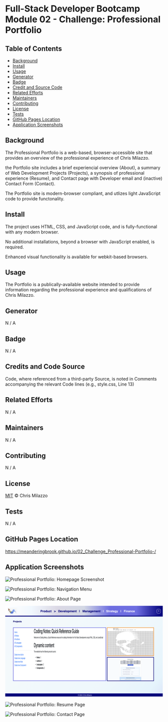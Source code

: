 # Full-Stack Developer Bootcamp Module 02 - Challenge: Professional Portfolio

## Table of Contents

- [Background](#background)
- [Install](#install)
- [Usage](#usage)
- [Generator](#generator)
- [Badge](#badge)
- [Credit and Source Code](#credits-and-code-source)
- [Related Efforts](#related-efforts)
- [Maintainers](#maintainers)
- [Contributing](#contributing)
- [License](#license)
- [Tests](#tests)
- [GitHub Pages Location](#github-pages-location)
- [Application Screenshots](#application-screenshots) 


## Background

The Professional Portfolio is a web-based, browser-accessible site that provides an overview of the professional experience of Chris Milazzo.

the Portfolio site includes a brief experiencial overview (About), a summary of Web Development Projects (Projects), a synopsis of professional experience (Resume), and Contact page with Developer email and (inactive) Contact Form (Contact).

The Portfolio site is modern-browser compliant, and utlizes light JavaScript code to provide functonality.


## Install

The project uses HTML, CSS, and JavaScript code, and is fully-functional with any modern browser.

No additional installations, beyond a browser with JavaScript enabled, is required.

Enhanced visual functionality is available for webkit-based browsers.


## Usage

The Portfolio is a publically-available website intended to provide information regarding the professional experience and qualifications of Chris Milazzo.


## Generator

N / A


## Badge

N / A


## Credits and Code Source

Code, where referenced from a third-party Source, is noted in Comments accompanying the relevant Code lines (e.g., style.css, Line 13)


## Related Efforts

N / A


## Maintainers

N / A


## Contributing

N / A


## License

[MIT](LICENSE) © Chris Milazzo


## Tests

N / A


## GitHub Pages Location

https://meanderingbrook.github.io/02_Challenge_Professional-Portfolio-/


## Application Screenshots

![Professional Portfolio: Homepage Screenshot](./assets/images/Professional-Portfolio_Screenshot_Home.png "Professional Portfolio Screenshot - Homepage")

![Professional Portfolio: Navigation Menu](./assets/images/Professional-Portfolio_Screenshot_Nav-Menu.png "Professional Portfolio Screenshot - Navigation Menu")

![Professional Portfolio: About Page](./assets/images/Professional-Portfolio_Screenshot_About.png "Professional Portfolio Screenshot - About Page")

![Professional Portfolio: Projects Page](./assets/images/Professional-Portfolio_Screenshot_Projects.png "Professional Portfolio Screenshot - Projects Page")

![Professional Portfolio: Resume Page](./assets/images/Professional-Portfolio_Screenshot_Resume.png "Professional Portfolio Screenshot - Resume Page")

![Professional Portfolio: Contact Page](./assets/images/Professional-Portfolio_Screenshot_Contact.png "Professional Portfolio Screenshot - Contact Page")
